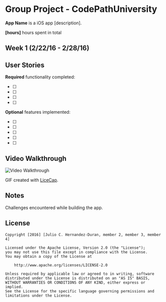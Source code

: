 # Group Project - CodePathUniversity

**App Name** is a iOS app [description].

**[hours]** hours spent in total

## Week 1 (2/22/16 - 2/28/16)

## User Stories

**Required** functionality completed:

- [ ] 
- [ ] 
- [ ] 
- [ ] 

**Optional** features implemented:

- [ ] 
- [ ] 
- [ ] 
- [ ] 
- [ ] 

## Video Walkthrough 

<img src='.gif' title='Video Walkthrough' width='' alt='Video Walkthrough' />

GIF created with [LiceCap](http://www.cockos.com/licecap/).

## Notes

Challenges encountered while building the app.

## License

    Copyright [2016] [Julio C. Hernandez-Duran, member 2, member 3, member 4]

    Licensed under the Apache License, Version 2.0 (the "License");
    you may not use this file except in compliance with the License.
    You may obtain a copy of the License at

        http://www.apache.org/licenses/LICENSE-2.0

    Unless required by applicable law or agreed to in writing, software
    distributed under the License is distributed on an "AS IS" BASIS,
    WITHOUT WARRANTIES OR CONDITIONS OF ANY KIND, either express or implied.
    See the License for the specific language governing permissions and
    limitations under the License.
